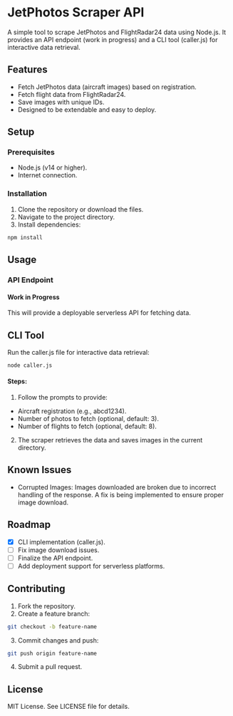 # JetPhotos Scraper API
A simple tool to scrape JetPhotos and FlightRadar24 data using Node.js. It provides an API endpoint (work in progress) and a CLI tool (caller.js) for interactive data retrieval.

## Features
- Fetch JetPhotos data (aircraft images) based on registration.
- Fetch flight data from FlightRadar24.
- Save images with unique IDs.
- Designed to be extendable and easy to deploy.
## Setup
### Prerequisites
- Node.js (v14 or higher).
- Internet connection.
### Installation
1. Clone the repository or download the files.
2. Navigate to the project directory.
3. Install dependencies:
```bash
npm install
```
## Usage
### API Endpoint
#### Work in Progress

This will provide a deployable serverless API for fetching data.

## CLI Tool
Run the caller.js file for interactive data retrieval:

```bash
node caller.js
```
#### Steps:
1. Follow the prompts to provide:
- Aircraft registration (e.g., abcd1234).
- Number of photos to fetch (optional, default: 3).
- Number of flights to fetch (optional, default: 8).
2. The scraper retrieves the data and saves images in the current directory.
## Known Issues
- Corrupted Images: Images downloaded are broken due to incorrect handling of the response. A fix is being implemented to ensure proper image download.
## Roadmap
- [x]  CLI implementation (caller.js).
- [ ]  Fix image download issues.
- [ ]  Finalize the API endpoint.
- [ ]  Add deployment support for serverless platforms.
## Contributing
1. Fork the repository.
2. Create a feature branch:
```bash
git checkout -b feature-name
```
3. Commit changes and push:
```bash
git push origin feature-name
```
4. Submit a pull request.
## License
MIT License. See LICENSE file for details.